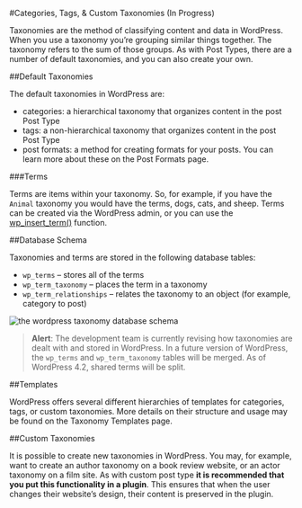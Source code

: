 #Categories, Tags, & Custom Taxonomies (In Progress)

Taxonomies are the method of classifying content and data in WordPress. When you use a taxonomy you’re grouping similar things together. The taxonomy refers to the sum of those groups. As with Post Types, there are a number of default taxonomies, and you can also create your own.

##Default Taxonomies

The default taxonomies in WordPress are:

- categories: a hierarchical taxonomy that organizes content in the post Post Type
- tags: a non-hierarchical taxonomy that organizes content in the post Post Type
- post formats: a method for creating formats for your posts. You can learn more about these on the Post Formats page.

###Terms

Terms are items within your taxonomy. So, for example, if you have the `Animal` taxonomy you would have the terms, dogs, cats, and sheep. Terms can be created via the WordPress admin, or you can use the [wp_insert_term()](http://developer.wordpress.org/reference/functions/wp_insert_term/) function.

##Database Schema

Taxonomies and terms are stored in the following database tables:

- `wp_terms` – stores all of the terms
- `wp_term_taxonomy` – places the term in a taxonomy
- `wp_term_relationships` – relates the taxonomy to an object (for example, category to post)

![the wordpress taxonomy database schema](http://developer.wordpress.org/files/2014/10/taxonomy-schema.jpg)

>**Alert**: The development team is currently revising how taxonomies are dealt with and stored in WordPress. In a future version of WordPress, the `wp_terms` and `wp_term_taxonomy` tables will be merged. As of WordPress 4.2, shared terms will be split.

##Templates

WordPress offers several different hierarchies of templates for categories, tags, or custom taxonomies. More details on their structure and usage may be found on the Taxonomy Templates page.

##Custom Taxonomies

It is possible to create new taxonomies in WordPress. You may, for example, want to create an author taxonomy on a book review website, or an actor taxonomy on a film site. As with custom post type **it is recommended that you put this functionality in a plugin**. This ensures that when the user changes their website’s design, their content is preserved in the plugin.